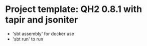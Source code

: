 # Project template: QH2 0.8.1 with tapir and jsoniter

* 'sbt assembly' for docker use
* 'sbt run' to run

